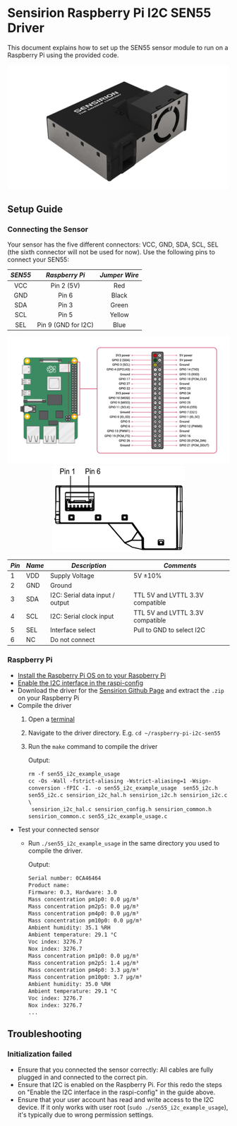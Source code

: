 # Sensirion Raspberry Pi I2C SEN55 Driver

This document explains how to set up the SEN55 sensor module to run on a Raspberry Pi using the provided code.

<center><img src="images/SEN5x.png" width="500px"></center>

## Setup Guide

### Connecting the Sensor

Your sensor has the five different connectors: VCC, GND, SDA, SCL, SEL (the sixth connector will not be used for now).
Use the following pins to connect your SEN55:

 *SEN55*  |    *Raspberry Pi*           |   *Jumper Wire*   |
 :------: | :-------------------------: | :---------------: |
   VCC    |        Pin 2 (5V)           |   Red             |
   GND    |        Pin 6                |   Black           |
   SDA    |        Pin 3                |   Green           |
   SCL    |        Pin 5                |   Yellow          |
   SEL    |        Pin 9 (GND for I2C)  |   Blue            |

<center><img src="images/GPIO-Pinout-Diagram.png" width="900px"></center>

<center><img src="images/SEN55_pinout.png" width="300px"></center>

| *Pin* | *Name* | *Description*                   | *Comments*                       |
|-------|--------|---------------------------------|----------------------------------|
| 1     | VDD    | Supply Voltage                  | 5V ±10%
| 2     | GND    | Ground                          |
| 3     | SDA    | I2C: Serial data input / output | TTL 5V and LVTTL 3.3V compatible
| 4     | SCL    | I2C: Serial clock input         | TTL 5V and LVTTL 3.3V compatible
| 5     | SEL    | Interface select                | Pull to GND to select I2C
| 6     | NC     | Do not connect                  |

### Raspberry Pi

- [Install the Raspberry Pi OS on to your Raspberry Pi](https://projects.raspberrypi.org/en/projects/raspberry-pi-setting-up)
- [Enable the I2C interface in the raspi-config](https://www.raspberrypi.org/documentation/configuration/raspi-config.md)
- Download the driver for the [Sensirion Github Page](https://github.com/Sensirion/raspberry-pi-i2c-sen55) and extract
  the `.zip` on your Raspberry Pi
- Compile the driver
    1. Open a [terminal](https://www.raspberrypi.org/documentation/usage/terminal/?)
    2. Navigate to the driver directory. E.g. `cd ~/raspberry-pi-i2c-sen55`
    3. Run the `make` command to compile the driver

       Output:
       ```
       rm -f sen55_i2c_example_usage
       cc -Os -Wall -fstrict-aliasing -Wstrict-aliasing=1 -Wsign-conversion -fPIC -I. -o sen55_i2c_example_usage  sen55_i2c.h sen55_i2c.c sensirion_i2c_hal.h sensirion_i2c.h sensirion_i2c.c \
       	sensirion_i2c_hal.c sensirion_config.h sensirion_common.h sensirion_common.c sen55_i2c_example_usage.c
       ```
- Test your connected sensor
    - Run `./sen55_i2c_example_usage` in the same directory you used to compile the driver.

      Output:
      ```
      Serial number: 0CA46464
      Product name:
      Firmware: 0.3, Hardware: 3.0
      Mass concentration pm1p0: 0.0 µg/m³
      Mass concentration pm2p5: 0.0 µg/m³
      Mass concentration pm4p0: 0.0 µg/m³
      Mass concentration pm10p0: 0.0 µg/m³
      Ambient humidity: 35.1 %RH
      Ambient temperature: 29.1 °C
      Voc index: 3276.7
      Nox index: 3276.7
      Mass concentration pm1p0: 0.0 µg/m³
      Mass concentration pm2p5: 1.4 µg/m³
      Mass concentration pm4p0: 3.3 µg/m³
      Mass concentration pm10p0: 3.7 µg/m³
      Ambient humidity: 35.0 %RH
      Ambient temperature: 29.1 °C
      Voc index: 3276.7
      Nox index: 3276.7
      ...
      ```

## Troubleshooting

### Initialization failed

- Ensure that you connected the sensor correctly: All cables are fully plugged in and connected to the correct pin.
- Ensure that I2C is enabled on the Raspberry Pi. For this redo the steps on
  "Enable the I2C interface in the raspi-config" in the guide above.
- Ensure that your user account has read and write access to the I2C device. If it only works with user
  root (`sudo ./sen55_i2c_example_usage`), it's typically due to wrong permission settings.
